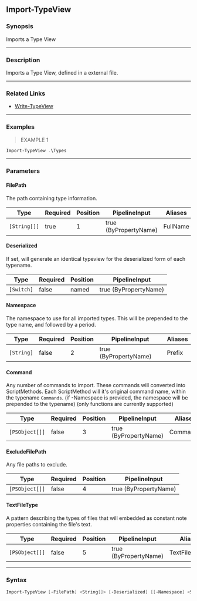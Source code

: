 Import-TypeView
---------------

### Synopsis
Imports a Type View

---

### Description

Imports a Type View, defined in a external file.

---

### Related Links
* [Write-TypeView](Write-TypeView.md)

---

### Examples
> EXAMPLE 1

```PowerShell
Import-TypeView .\Types
```

---

### Parameters
#### **FilePath**
The path containing type information.

|Type        |Required|Position|PipelineInput        |Aliases |
|------------|--------|--------|---------------------|--------|
|`[String[]]`|true    |1       |true (ByPropertyName)|FullName|

#### **Deserialized**
If set, will generate an identical typeview for the deserialized form of each typename.

|Type      |Required|Position|PipelineInput        |
|----------|--------|--------|---------------------|
|`[Switch]`|false   |named   |true (ByPropertyName)|

#### **Namespace**
The namespace to use for all imported types.
This will be prepended to the type name, and followed by a period.

|Type      |Required|Position|PipelineInput        |Aliases|
|----------|--------|--------|---------------------|-------|
|`[String]`|false   |2       |true (ByPropertyName)|Prefix |

#### **Command**
Any number of commands to import.
These commands will converted into ScriptMethods.
Each ScriptMethod will it's original command name, within the typename `Commands`.
(if -Namespace is provided, the namespace will be prepended to the typename)
(only functions are currently supported)

|Type          |Required|Position|PipelineInput        |Aliases |
|--------------|--------|--------|---------------------|--------|
|`[PSObject[]]`|false   |3       |true (ByPropertyName)|Commands|

#### **ExcludeFilePath**
Any file paths to exclude.

|Type          |Required|Position|PipelineInput        |
|--------------|--------|--------|---------------------|
|`[PSObject[]]`|false   |4       |true (ByPropertyName)|

#### **TextFileType**
A pattern describing the types of files that will embedded as constant note properties containing the file's text.

|Type          |Required|Position|PipelineInput        |Aliases        |
|--------------|--------|--------|---------------------|---------------|
|`[PSObject[]]`|false   |5       |true (ByPropertyName)|TextFilePattern|

---

### Syntax
```PowerShell
Import-TypeView [-FilePath] <String[]> [-Deserialized] [[-Namespace] <String>] [[-Command] <PSObject[]>] [[-ExcludeFilePath] <PSObject[]>] [[-TextFileType] <PSObject[]>] [<CommonParameters>]
```
